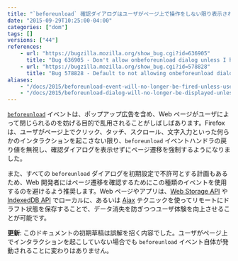 ```yaml
---
title: "`beforeunload` 確認ダイアログはユーザがページ上で操作をしない限り表示されなくなりました"
date: "2015-09-29T10:25:00-04:00"
categories: ["dom"]
tags: []
versions: ["44"]
references:
    - url: "https://bugzilla.mozilla.org/show_bug.cgi?id=636905"
      title: "Bug 636905 - Don't allow onbeforeunload dialog unless I have interacted with the page"
    - url: "https://bugzilla.mozilla.org/show_bug.cgi?id=578828"
      title: "Bug 578828 - Default to not allowing onbeforeunload dialogs"
aliases:
    - "/docs/2015/beforeunload-event-will-no-longer-be-fired-unless-user-has-interacted-with-the-page/"
    - "/docs/2015/beforeunload-dialog-will-no-longer-be-displayed-unless-user-has-interacted-with-the-page/"
---
```

[`beforeunload`](https://developer.mozilla.org/ja/docs/Web/Events/beforeunload) イベントは、ポップアップ広告を含め、Web ページがユーザによって閉じられるのを妨げる目的で乱用されることがしばしばあります。Firefox は、ユーザがページ上でクリック、タッチ、スクロール、文字入力といった何らかのインタラクションを起こさない限り、`beforeunload` イベントハンドラの戻り値を無視し、確認ダイアログを表示せずにページ遷移を強制するようになりました。

また、すべての `beforeunload` ダイアログを初期設定で不許可とする計画もあるため、Web 開発者にはページ遷移を確認するためにこの種類のイベントを使用するのを避けるよう推奨します。Web ページやアプリは、[Web Storage API](https://developer.mozilla.org/ja/docs/Web/API/Web_Storage_API) や [IndexedDB API](https://developer.mozilla.org/ja/docs/Web/API/IndexedDB_API) でローカルに、あるいは [Ajax](https://developer.mozilla.org/ja/docs/Ajax) テクニックを使ってリモートにドラフト状態を保存することで、データ消失を防ぎつつユーザ体験を向上させることが可能です。

**更新**: このドキュメントの初期草稿は誤解を招く内容でした。ユーザがページ上でインタラクションを起こしていない場合でも `beforeunload` イベント自体が発動されることに変わりはありません。
